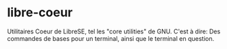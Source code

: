 # libre-coeur
Utilitaires Coeur de LibreSE, tel les "core utilities" de GNU.
C'est à dire: Des commandes de bases pour un terminal, ainsi que le terminal en question.
